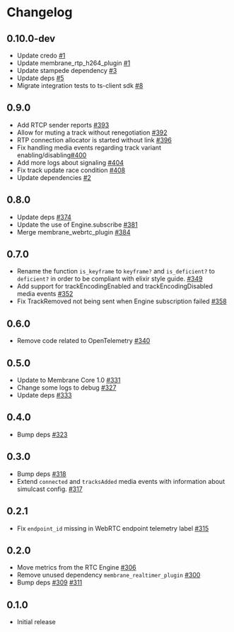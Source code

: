 # Changelog

## 0.10.0-dev
* Update credo [#1](https://github.com/fishjam-cloud/membrane_rtc_engine/pull/1)
* Update membrane_rtp_h264_plugin [#1](https://github.com/fishjam-cloud/membrane_rtc_engine/pull/1)
* Update stampede dependency [#3](https://github.com/fishjam-cloud/membrane_rtc_engine/pull/3)
* Update deps [#5](https://github.com/fishjam-cloud/membrane_rtc_engine/pull/5)
* Migrate integration tests to ts-client sdk [#8](https://github.com/fishjam-cloud/membrane_rtc_engine/pull/8)

## 0.9.0
* Add RTCP sender reports [#393](https://github.com/fishjam-dev/membrane_rtc_engine/pull/393)
* Allow for muting a track without renegotiation [#392](https://github.com/jellyfish-dev/membrane_rtc_engine/pull/392)
* RTP connection allocator is started without link [#396](https://github.com/fishjam-dev/membrane_rtc_engine/pull/396) 
* Fix handling media events regarding track variant enabling/disabling[#400](https://github.com/fishjam-dev/membrane_rtc_engine/pull/400) 
* Add more logs about signaling [#404](https://github.com/fishjam-dev/membrane_rtc_engine/pull/404)
* Fix track update race condition [#408](https://github.com/fishjam-dev/membrane_rtc_engine/pull/408)
* Update dependencies [#2](https://github.com/fishjam-cloud/membrane_rtc_engine/pull/2)

## 0.8.0
* Update deps [#374](https://github.com/jellyfish-dev/membrane_rtc_engine/pull/374)
* Update the use of Engine.subscribe [#381](https://github.com/jellyfish-dev/membrane_rtc_engine/pull/381)
* Merge membrane_webrtc_plugin [#384](https://github.com/jellyfish-dev/membrane_rtc_engine/pull/384)

## 0.7.0
* Rename the function `is_keyframe` to `keyframe?` and `is_deficient?` to `deficient?` in order to be compliant with elixir style guide. [#349](https://github.com/jellyfish-dev/membrane_rtc_engine/pull/349)
* Add support for trackEncodingEnabled and trackEncodingDisabled media events [#352](https://github.com/jellyfish-dev/membrane_rtc_engine/pull/352)
* Fix TrackRemoved not being sent when Engine subscription failed [#358](https://github.com/jellyfish-dev/membrane_rtc_engine/pull/358)

## 0.6.0
* Remove code related to OpenTelemetry [#340](https://github.com/jellyfish-dev/membrane_rtc_engine/pull/340)

## 0.5.0
* Update to Membrane Core 1.0 [#331](https://github.com/jellyfish-dev/membrane_rtc_engine/pull/331)
* Change some logs to debug [#327](https://github.com/jellyfish-dev/membrane_rtc_engine/pull/327)
* Update deps [#333](https://github.com/jellyfish-dev/membrane_rtc_engine/pull/333)

## 0.4.0
* Bump deps [#323](https://github.com/jellyfish-dev/membrane_rtc_engine/pull/323)

## 0.3.0
* Bump deps [#318](https://github.com/jellyfish-dev/membrane_rtc_engine/pull/318)
* Extend `connected` and `tracksAdded` media events with information about simulcast config. [#317](https://github.com/jellyfish-dev/membrane_rtc_engine/pull/317)

## 0.2.1
* Fix `endpoint_id` missing in WebRTC endpoint telemetry label [#315](https://github.com/jellyfish-dev/membrane_rtc_engine/pull/315/)

## 0.2.0
* Move metrics from the RTC Engine [#306](https://github.com/jellyfish-dev/membrane_rtc_engine/pull/306)
* Remove unused dependency `membrane_realtimer_plugin` [#300](https://github.com/jellyfish-dev/membrane_rtc_engine/pull/300/)
* Bump deps [#309](https://github.com/jellyfish-dev/membrane_rtc_engine/pull/309) [#311](https://github.com/jellyfish-dev/membrane_rtc_engine/pull/311)

## 0.1.0
* Initial release
